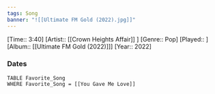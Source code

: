 ```yaml
---
tags: Song  
banner: "![[Ultimate FM Gold (2022).jpg]]"
---
```

[Time:: 3:40]
[Artist:: [[Crown Heights Affair]] ]
[Genre:: Pop]
[Played:: ]
[Album:: [[Ultimate FM Gold (2022)]]]
[Year:: 2022]
### Dates
````dataview
TABLE Favorite_Song
WHERE Favorite_Song = [[You Gave Me Love]]
````